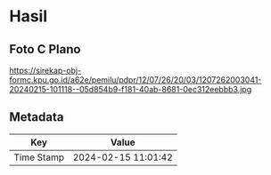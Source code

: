 # Hasil

## Foto C Plano

https://sirekap-obj-formc.kpu.go.id/a62e/pemilu/pdpr/12/07/26/20/03/1207262003041-20240215-101118--05d854b9-f181-40ab-8681-0ec312eebbb3.jpg


## Metadata

| Key        | Value               |
| ---------- | ------------------- |
| Time Stamp | 2024-02-15 11:01:42 |




